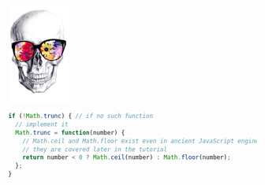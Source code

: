 <a href="url"><img src="https://raw.githubusercontent.com/vinosgrayapple/rsschool-cv/gh-pages/pngwing.com%20(4).png" align="center" height="200" ></a>
<!--- //![Serhii Komarychev](https://avatars.githubusercontent.com/u/14216389?s=460&u=71ce0d6e83d62ebc247453bddfab70f9ac54d753&v=4) --->

```js
if (!Math.trunc) { // if no such function
  // implement it
  Math.trunc = function(number) {
    // Math.ceil and Math.floor exist even in ancient JavaScript engines
    // they are covered later in the tutorial
    return number < 0 ? Math.ceil(number) : Math.floor(number);
  };
}
```
